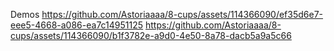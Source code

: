 
Demos
https://github.com/Astoriaaaa/8-cups/assets/114366090/ef35d6e7-eee5-4668-a086-ea7c14951125
https://github.com/Astoriaaaa/8-cups/assets/114366090/b1f3782e-a9d0-4e50-8a78-dacb5a9a5c66






